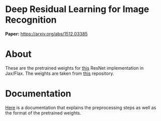 # Deep Residual Learning for Image Recognition
<b>Paper:</b> <a href="https://arxiv.org/abs/1512.03385">https://arxiv.org/abs/1512.03385</a>  
 
# About
These are the pretrained weights for [this](https://github.com/matthias-wright/flaxmodels/tree/main/flaxmodels/resnet) ResNet implementation in Jax/Flax. The weights are taken from [this](https://github.com/pytorch/vision/blob/master/torchvision/models/resnet.py) repository. 

# Documentation
[Here](https://github.com/matthias-wright/flaxmodels/blob/main/docs/Documentation.md#1-checkpoints) is a documentation that explains the preprocessing steps as well as the format of the pretrained weights.